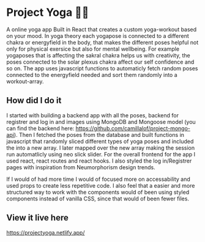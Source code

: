 # Project Yoga :ok_woman:

A online yoga app Built in React that creates a custom yoga-workout based on your mood. In yoga theory each yogapose is connected to a different chakra or energyfield in the body, that makes the different poses helpful not only for physical exersice but also for mental wellbeing. For example yogaposes that is affecting the sakral chakra helps us with creativity, the poses connected to the solar plexus chakra affect our self confidence and so on. The app uses javascript functions to automaticly fetch random poses connected to the energyfield needed and sort them randomly into a workout-array.   

## How did I do it

I started with building a backend app with all the poses, backend for registrer and log in and images using MongoDB and Mongoose model (you can find the backend here: https://github.com/camillalof/project-mongo-api). Then I fetched the poses from the database and built functions in javascript that randomly sliced different types of yoga poses and included the into a new array. I later mapped over the new array making the session run automatlicly using neo slick slider. For the overall frontend for the app I used react, react routes and react hooks. I also styled the log in/Registrer pages with inspiration from Neumorphorism design trends.

If I would of had more time I would of focused more on accessability and used props to create less repetitive code. I also feel that a easier and more structured way to work with the components would of been using styled components instead of vanilla CSS, since that would of been fewer files.

## View it live here

https://projectyoga.netlify.app/ 
